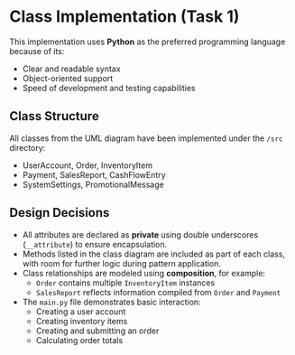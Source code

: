 # Class Implementation (Task 1)

This implementation uses **Python** as the preferred programming language because of its:
- Clear and readable syntax
- Object-oriented support
- Speed of development and testing capabilities

## Class Structure

All classes from the UML diagram have been implemented under the `/src` directory:
- UserAccount, Order, InventoryItem
- Payment, SalesReport, CashFlowEntry
- SystemSettings, PromotionalMessage

## Design Decisions

- All attributes are declared as **private** using double underscores (`__attribute`) to ensure encapsulation.
- Methods listed in the class diagram are included as part of each class, with room for further logic during pattern application.
- Class relationships are modeled using **composition**, for example:
  - `Order` contains multiple `InventoryItem` instances
  - `SalesReport` reflects information compiled from `Order` and `Payment`
- The `main.py` file demonstrates basic interaction:
  - Creating a user account
  - Creating inventory items
  - Creating and submitting an order
  - Calculating order totals

